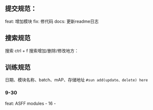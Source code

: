 ## 提交规范：
feat: 增加模块
fix: 修代码
docs: 更新readme日志
## 搜索规范
搜索 ctrl + f 搜索增加/删除/修改地方：
## 训练规范
日期、模块名称、batch、mAP、存储地址
`#sun add(update、delete) here`  
### 9-30
feat: ASFF modules - 16 - 